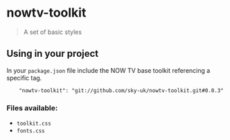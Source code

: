# nowtv-toolkit

 > A set of basic styles

## Using in your project

In your `package.json` file include the NOW TV base toolkit referencing a specific tag.

```
    "nowtv-toolkit": "git://github.com/sky-uk/nowtv-toolkit.git#0.0.3"
```

### Files available:

 * `toolkit.css`
 * `fonts.css`
